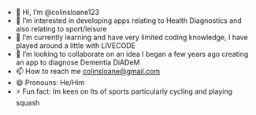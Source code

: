 - 👋 Hi, I’m @colinsloane123
- 👀 I’m interested in developing apps relating to Health Diagnostics and also relating to sport/leisure 
- 🌱 I’m currently learning and have very limited coding knowledge, I have played around a little with LIVECODE
- 💞️ I’m looking to collaborate on an idea I began a few years ago creating an app to diagnose Dementia DiADeM
- 📫 How to reach me colinsloane@gmail.com
- 😄 Pronouns: He/Him
- ⚡ Fun fact: Im keen on lts of sports particularly cycling and playing squash

<!---
colinsloane123/colinsloane123 is a ✨ special ✨ repository because its `README.md` (this file) appears on your GitHub profile.
You can click the Preview link to take a look at your changes.
--->
